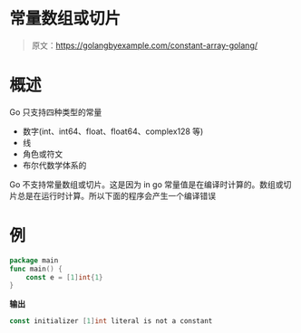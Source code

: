 # 常量数组或切片

> 原文：<https://golangbyexample.com/constant-array-golang/>

# **概述**

Go 只支持四种类型的常量

*   数字(int、int64、float、float64、complex128 等)
*   线
*   角色或符文
*   布尔代数学体系的

Go 不支持常量数组或切片。这是因为 in go 常量值是在编译时计算的。数组或切片总是在运行时计算。所以下面的程序会产生一个编译错误

# **例**

```go
package main
func main() {
	const e = [1]int{1}
}
```

**输出**

```go
const initializer [1]int literal is not a constant
```